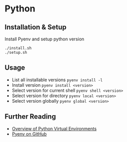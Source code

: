 # Python

## Installation & Setup
Install Pyenv and setup python version

```
./install.sh
./setup.sh
```


## Usage
- List all installable versions `pyenv install -l`
- Install version `pyenv install <version>`
- Select version for current shell `pyenv shell <version>`
- Select version for directory `pyenv local <version>`
- Select version globally `pyenv global <version>`



## Further Reading
- [Overview of Python Virtual Environments](https://gist.github.com/wronk/a902185f5f8ed018263d828e1027009b)
- [Pyenv on GitHub](https://github.com/pyenv/pyenv)
